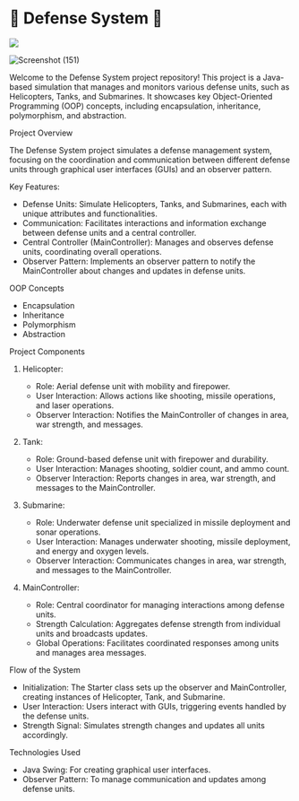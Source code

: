 # 🌟 Defense System 🌟
<img src="https://user-images.githubusercontent.com/73097560/115834477-dbab4500-a447-11eb-908a-139a6edaec5c.gif">

![Screenshot (151)](https://github.com/user-attachments/assets/c29250ba-2cb9-47fb-8692-e26be84f22cd)


Welcome to the Defense System project repository! This project is a Java-based simulation that manages and monitors various defense units, such as Helicopters, Tanks, and Submarines. It showcases key Object-Oriented Programming (OOP) concepts, including encapsulation, inheritance, polymorphism, and abstraction.

Project Overview

The Defense System project simulates a defense management system, focusing on the coordination and communication between different defense units through graphical user interfaces (GUIs) and an observer pattern.

Key Features:
- Defense Units: Simulate Helicopters, Tanks, and Submarines, each with unique attributes and functionalities.
- Communication: Facilitates interactions and information exchange between defense units and a central controller.
- Central Controller (MainController): Manages and observes defense units, coordinating overall operations.
- Observer Pattern: Implements an observer pattern to notify the MainController about changes and updates in defense units.

OOP Concepts

- Encapsulation
- Inheritance
- Polymorphism
- Abstraction

Project Components

1. Helicopter:
   - Role: Aerial defense unit with mobility and firepower.
   - User Interaction: Allows actions like shooting, missile operations, and laser operations.
   - Observer Interaction: Notifies the MainController of changes in area, war strength, and messages.

2. Tank:
   - Role: Ground-based defense unit with firepower and durability.
   - User Interaction: Manages shooting, soldier count, and ammo count.
   - Observer Interaction: Reports changes in area, war strength, and messages to the MainController.

3. Submarine:
   - Role: Underwater defense unit specialized in missile deployment and sonar operations.
   - User Interaction: Manages underwater shooting, missile deployment, and energy and oxygen levels.
   - Observer Interaction: Communicates changes in area, war strength, and messages to the MainController.

4. MainController:
   - Role: Central coordinator for managing interactions among defense units.
   - Strength Calculation: Aggregates defense strength from individual units and broadcasts updates.
   - Global Operations: Facilitates coordinated responses among units and manages area messages.

Flow of the System

- Initialization: The Starter class sets up the observer and MainController, creating instances of Helicopter, Tank, and Submarine.
- User Interaction: Users interact with GUIs, triggering events handled by the defense units.
- Strength Signal: Simulates strength changes and updates all units accordingly.

Technologies Used

- Java Swing: For creating graphical user interfaces.
- Observer Pattern: To manage communication and updates among defense units.

 
